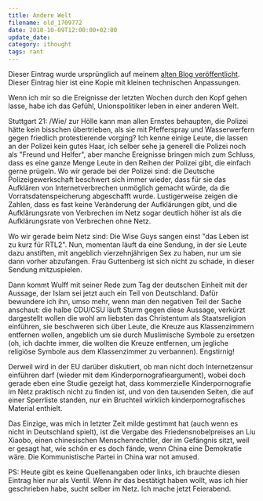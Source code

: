 ```yaml
---
title: Andere Welt
filename: old_1709772
date: 2010-10-09T12:00:00+02:00
update_date:
category: ithought
tags: rant
---
```

Dieser Eintrag wurde ursprünglich auf meinem [alten Blog veröffentlicht](https://stu.blogger.de/stories/1709772/). Dieser Eintrag hier ist eine Kopie mit kleinen technischen Anpassungen.

Wenn ich mir so die Ereignisse der letzten Wochen durch den Kopf gehen lasse, habe ich das Gefühl, Unionspolitiker leben in einer anderen Welt.

Stuttgart 21: /Wie/ zur Hölle kann man allen Ernstes behaupten, die Polizei hätte kein bisschen übertrieben, als sie mit Pfefferspray und Wasserwerfern gegen friedlich protestierende vorging? Ich kenne einige Leute, die lassen an der Polizei kein gutes Haar, ich selber sehe ja generell die Polizei noch als "Freund und Helfer", aber manche Ereignisse bringen mich zum Schluss, dass es eine ganze Menge Leute in den Reihen der Polizei gibt, die einfach gerne prügeln. Wo wir gerade bei der Polizei sind: die Deutsche Polizeigewerkschaft beschwert sich immer wieder, dass für sie das Aufklären von Internetverbrechen unmöglich gemacht würde, da die Vorratsdatenspeicherung abgeschafft wurde. Lustigerweise zeigen die Zahlen, dass es fast keine Veränderung der Aufklärungen gibt, und die Aufklärungsrate von Verbrechen im Netz sogar deutlich höher ist als die Aufklärungsrate von Verbrechen ohne Netz.

Wo wir gerade beim Netz sind: Die Wise Guys sangen einst "das Leben ist zu kurz für RTL2". Nun, momentan läuft da eine Sendung, in der sie Leute dazu anstiften, mit angeblich vierzehnjährigen Sex zu haben, nur um sie dann vorher abzufangen. Frau Guttenberg ist sich nicht zu schade, in dieser Sendung mitzuspielen.

Dann kommt Wulff mit seiner Rede zum Tag der deutschen Einheit mit der Aussage, der Islam sei jetzt auch ein Teil von Deutschland. Dafür bewundere ich ihn, umso mehr, wenn man den negativen Teil der Sache anschaut: die halbe CDU/CSU läuft Sturm gegen diese Aussage, verkürzt dargestellt wollen die wohl am liebsten das Christentum als Staatsreligion einführen, sie beschweren sich über Leute, die Kreuze aus Klassenzimmern entfernen wollen, angeblich um sie durch Muslimische Symbole zu ersetzen (oh, ich dachte immer, die wollten die Kreuze entfernen, um jegliche religiöse Symbole aus dem Klassenzimmer zu verbannen). Engstirnig!

Derweil wird in der EU darüber diskutiert, ob man nicht doch Internetzensur einführen darf (wieder mit dem Kinderpornografieargument), wobei doch gerade eben eine Studie gezeigt hat, dass kommerzielle Kinderpornografie im Netz praktisch nicht zu finden ist, und von den tausenden Seiten, die auf einer Sperrliste standen, nur ein Bruchteil wirklich kinderpornografisches Material enthielt.

Das Einzige, was mich in letzter Zeit milde gestimmt hat (auch wenn es nicht in Deutschland spielt), ist die Vergabe des Friedensnobelpreises an Liu Xiaobo, einen chinesischen Menschenrechtler, der im Gefängnis sitzt, weil er gesagt hat, wie schön er es doch fände, wenn China eine Demokratie wäre. Die Kommunistische Partei in China war not amused.

PS: Heute gibt es keine Quellenangaben oder links, ich brauchte diesen Eintrag hier nur als Ventil. Wenn ihr das bestätigt haben wollt, was ich hier geschrieben habe, sucht selber im Netz. Ich mache jetzt Feierabend.
